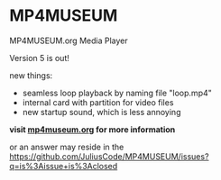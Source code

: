 # MP4MUSEUM
MP4MUSEUM.org Media Player

Version 5 is out! 

new things:
- seamless loop playback by naming file "loop.mp4"
- internal card with partition for video files
- new startup sound, which is less annoying


__visit [mp4museum.org](http://mp4museum.org) for more information__

or an answer may reside in the https://github.com/JuliusCode/MP4MUSEUM/issues?q=is%3Aissue+is%3Aclosed
